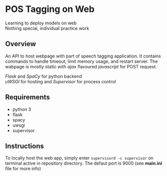 POS Tagging on Web
==================

Learning to deploy models on web  
Nothing special, individual practice work

Overview
--------

An API to host webpage with part of speech tagging application. It contains commands to handle timeout, limit memory usage, and restart server. The wabpage is mostly static with *ajax* flavoured *javascript* for POST request.

*Flask* and *SpaCy* for python backend  
*uWSGI* for hosting and *Supervisor* for process control

Requirements
------------

- python 3
- flask
- spacy
- uwsgi
- supervisor

Instructions
------------

To locally host the web app, simply enter `supervisord -c supervisor` on terminal active in repository directory. The defaut port is 9000 (see **main.ini** file for more info)